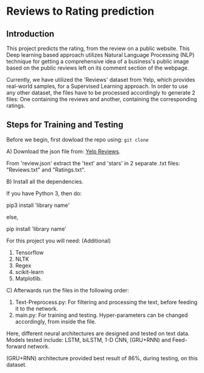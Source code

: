 # Reviews to Rating prediction
## Introduction

This project predicts the rating, from the review on a public website. This Deep learning based approach utilizes Natural Language Processing (NLP) technique for getting a comprehensive idea of a business's public image based on the public reviews left on its comment section of the webpage.

Currently, we have utilized the 'Reviews' dataset from Yelp, which provides real-world samples, for a Supervised Learning approach. In order to use any other dataset, the files have to be processed accordingly to generate 2 files: One containing the reviews and another, containing the corresponding ratings.


## Steps for Training and Testing 

Before we begin, first dowload the repo using: `git clone`

A) Download the json file from: [Yelp Reviews](https://www.yelp.com/dataset).

From 'review.json' extract the 'text' and 'stars' in 2 separate .txt files: "Reviews.txt" and "Ratings.txt".

B) Install all the dependencies. 

If you have Python 3, then do:

pip3 install 'library name'

else,

pip install 'library name'

For this project you will need: (Additional)
1) Tensorflow
2) NLTK
3) Regex
4) scikit-learn
5) Matplotlib.

C) Afterwards run the files in the following order:

1) Text-Preprocess.py: For filtering and processing the text, before feeding it to the network.
2) main.py: For training and testing. Hyper-parameters can be changed accordingly, from inside the file.

Here, different neural architectures are designed and tested on text data. Models tested include: LSTM, biLSTM, 1-D CNN, (GRU+RNN) and Feed-forward network.

(GRU+RNN) architecture provided best result of 86%, during testing, on this dataset.

